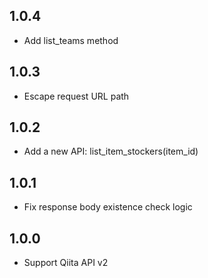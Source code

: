 ## 1.0.4
* Add list_teams method

## 1.0.3
* Escape request URL path

## 1.0.2
* Add a new API: list_item_stockers(item_id)

## 1.0.1
* Fix response body existence check logic

## 1.0.0
* Support Qiita API v2
